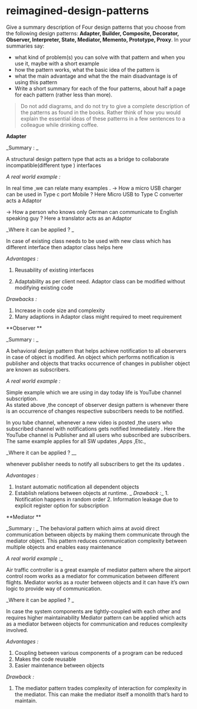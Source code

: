 # reimagined-design-patterns

Give a summary description of Four design patterns that you choose from the following design patterns: **Adapter,  Builder, Composite, Decorator, Observer, Interpreter, State, Mediator, Memento, Prototype, Proxy**. In your summaries say:

- what kind of problem(s) you can solve with that pattern and when you use it, maybe with a short example
- how the pattern works, what the basic idea of the pattern is
- what the main advantage and what the the main disadvantage is of using this pattern
- Write a short summary for each of the four patterns, about half a page for each pattern (rather less than more). 

> Do not add diagrams, and do not try to give a complete description of the patterns as found in the books. Rather think of how you would explain the essential ideas of these patterns in a few sentences to a colleague while drinking coffee.

**Adapter**

_Summary : _

A structural design pattern type that acts as a bridge  to  collaborate incompatible(different type ) interfaces

_A real world example :_

In real time ,we can relate many examples .
  -> How a micro USB charger can be used in Type c port Mobile ?
           Here Micro USB to Type C converter acts a Adaptor  

   -> How a person who knows only German  can communicate to English speaking guy ?
           Here a translator acts as an Adaptor  

_Where it can be applied ? _

  In case of existing class needs to be used with new class which has  different interface then adaptor class helps here 

_Advantages :_

  1. Reusability of existing interfaces
	
  2. Adaptability as per client need. Adaptor class can be modified  without modifying existing code 

_Drawbacks :_
  
  1. Increase in code size and complexity 
  2. Many adaptions in Adaptor class  might required to meet requirement

**Observer **

_Summary : _

A behavioral design pattern that helps achieve notification to all observers in case of object is modified. An object which performs notification is  publisher and objects that tracks occurrence of changes in publisher object are known as subscribers.
 
_A real world example :_

Simple example which we are using in day today life is YouTube  channel subscription.  
As stated above ,the concept of observer design pattern is whenever there is an occurrence of changes  respective subscribers needs to be notified.

In you tube channel, whenever a new video is posted ,the users who subscribed channel with notifications  gets notified Immediately . Here the YouTube channel is Publisher and all users who subscribed are subscribers. The same example applies for all SW updates ,Apps ,Etc., 

_Where it can be applied ? __

 whenever publisher needs to notify all subscribers to get the its updates  .

_Advantages :_

  1. Instant automatic notification all  dependent objects  
  2. Establish relations between objects at runtime.
_
_Drawback :__
    1.  Notification happens in random order 
    2.  Information leakage due to explicit register option for subscription 

**Mediator **

_Summary : _
The behavioral pattern which aims at avoid direct communication between objects by making them communicate through the mediator object. This  pattern reduces communication complexity between multiple objects and enables easy maintenance 

_A real world example :__

Air traffic controller is a great example of mediator pattern where the airport control room works as a mediator for communication between different flights. Mediator works as a router between objects and it can have it’s own logic to provide way of communication.

_Where it can be applied ? _

In case the system components are tightly-coupled with each other  and requires  higher maintainability  Mediator pattern can be applied which acts as a  mediator between objects for communication and reduces complexity involved. 

_Advantages :_

  1. Coupling between various components of a program can be reduced 
  2. Makes the code reusable
  3. Easier maintenance between objects
 
_Drawback :_
  1. The mediator pattern trades complexity of interaction for complexity in  
     the mediator. This can make the mediator itself a monolith that’s hard to 
     maintain.
